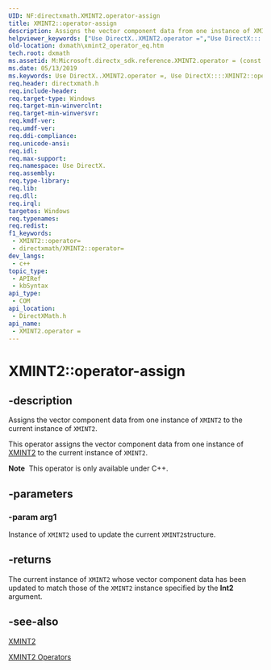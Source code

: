 ```yaml
---
UID: NF:directxmath.XMINT2.operator-assign
title: XMINT2::operator-assign
description: Assigns the vector component data from one instance of XMINT2 to the current instance of XMINT2.
helpviewer_keywords: ["Use DirectX..XMINT2.operator =","Use DirectX::::XMINT2::operator =","XMINT2 structure [DirectX Math Support APIs]","operator = method","XMINT2.operator =","XMINT2.operator-assign","XMINT2.operator=","XMINT2::operator-assign","XMINT2::operator=","dxmath.xmint2_operator_eq","operator = method [DirectX Math Support APIs]","operator = method [DirectX Math Support APIs]","XMINT2 structure","operator="]
old-location: dxmath\xmint2_operator_eq.htm
tech.root: dxmath
ms.assetid: M:Microsoft.directx_sdk.reference.XMINT2.operator = (const XMINT2)
ms.date: 05/13/2019
ms.keywords: Use DirectX..XMINT2.operator =, Use DirectX::::XMINT2::operator =, XMINT2 structure [DirectX Math Support APIs],operator = method, XMINT2.operator =, XMINT2.operator-assign, XMINT2.operator=, XMINT2::operator-assign, XMINT2::operator=, dxmath.xmint2_operator_eq, operator = method [DirectX Math Support APIs], operator = method [DirectX Math Support APIs],XMINT2 structure, operator=
req.header: directxmath.h
req.include-header: 
req.target-type: Windows
req.target-min-winverclnt: 
req.target-min-winversvr: 
req.kmdf-ver: 
req.umdf-ver: 
req.ddi-compliance: 
req.unicode-ansi: 
req.idl: 
req.max-support: 
req.namespace: Use DirectX.
req.assembly: 
req.type-library: 
req.lib: 
req.dll: 
req.irql: 
targetos: Windows
req.typenames: 
req.redist: 
f1_keywords:
 - XMINT2::operator=
 - directxmath/XMINT2::operator=
dev_langs:
 - c++
topic_type:
 - APIRef
 - kbSyntax
api_type:
 - COM
api_location:
 - DirectXMath.h
api_name:
 - XMINT2.operator =
---
```


# XMINT2::operator-assign


## -description

Assigns the vector component data from one instance of <code>XMINT2</code> to the current instance of <code>XMINT2</code>.

This operator assigns the vector component data from one instance of <a href="https://msdn.microsoft.com/41e10329-9f6f-446f-9640-6c1d65e20cb5">XMINT2</a> to the current instance of <code>XMINT2</code>.

<div class="alert"><b>Note</b>  This operator is only available under C++.</div>

## -parameters

### -param arg1

Instance of <code>XMINT2</code> used to update the current <code>XMINT2</code>structure.

## -returns

The current instance of <code>XMINT2</code> whose vector component data has been updated to match those of the <code>XMINT2</code> instance specified by the <b>Int2</b> argument.

## -see-also

<a href="https://msdn.microsoft.com/41e10329-9f6f-446f-9640-6c1d65e20cb5">XMINT2</a>

<a href="https://msdn.microsoft.com/98822959-f4ef-4f73-8011-f9eba201dcc0">XMINT2 Operators</a>


